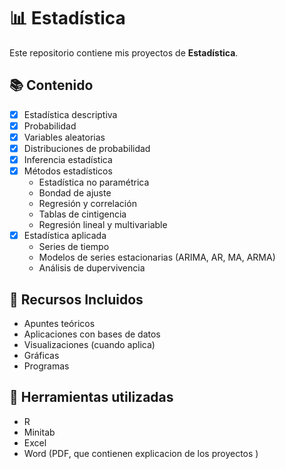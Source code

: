 # 📊 Estadística

Este repositorio contiene mis proyectos de **Estadística**.
## 📚 Contenido

- [x] Estadística descriptiva  
- [x] Probabilidad  
- [x] Variables aleatorias  
- [x] Distribuciones de probabilidad  
- [x] Inferencia estadística
- [x] Métodos estadísticos 
  - Estadística no paramétrica
  - Bondad de ajuste
  - Regresión y correlación
  - Tablas de cintigencia
  - Regresión lineal y multivariable  
- [x] Estadística aplicada
  - Series de tiempo
  - Modelos de series estacionarias (ARIMA, AR, MA, ARMA)
  - Análisis de dupervivencia
    


## 🧠 Recursos Incluidos

- Apuntes teóricos
- Aplicaciones con bases de datos 
- Visualizaciones (cuando aplica)
- Gráficas
- Programas 

## 🔧 Herramientas utilizadas

- R
- Minitab
- Excel
- Word (PDF, que contienen explicacion de los proyectos )


